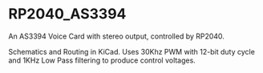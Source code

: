 # RP2040_AS3394
An AS3394 Voice Card with stereo output, controlled by RP2040.

Schematics and Routing in KiCad. Uses 30Khz PWM with 12-bit duty cycle and 1KHz Low Pass filtering to produce control voltages.
